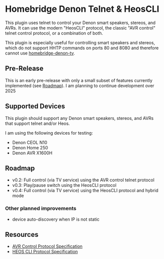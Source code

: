 # Homebridge Denon Telnet & HeosCLI
This plugin uses telnet to control your Denon smart speakers, stereos, and AVRs. It can use the modern "HeosCLI" protocol, the classic "AVR control" telnet control protocol, or a combination of both. 

This plugin is especially useful for controlling smart speakers and stereos, which do not support HHTP commands on ports 80 and 8080 and therefore cannot use [homebridge-denon-tv](https://github.com/grzegorz914/homebridge-denon-tv).

## Pre-Release
This is an early pre-release with only a small subset of features currently implemented (see [Roadmap](#roadmap)). I am planning to continue development over 2025

## Supported Devices
This plugin should support any Denon smart speakers, stereos, and AVRs that support telnet and/or Heos. 

I am using the following devices for testing:
- Denon CEOL N10
- Denon Home 250
- Denon AVR X1600H

## Roadmap
- v0.2: Full control (via TV service) using the AVR control telnet protocol
- v0.3: Play/pause switch using the HeosCLI protocol
- v0.4: Full control (via TV service) using the HeosCLI protocol and hybrid mode

### Other planned improvements
- device auto-discovery when IP is not static

## Resources
- [AVR Control Protocol Specification](https://assets.denon.com/documentmaster/uk/avr1713_avr1613_protocol_v860.pdf)
- [HEOS CLI Protocol Specification](https://rn.dmglobal.com/usmodel/HEOS_CLI_ProtocolSpecification-Version-1.17.pdf)
